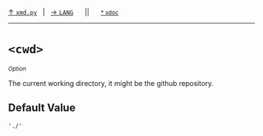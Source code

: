 [&#8593; `xmd.py`](xmd.py.md)&nbsp;&nbsp;&nbsp;|&nbsp;&nbsp;&nbsp;[&#8594; `LANG`](xmd.py--lang.md)&nbsp;&nbsp;&nbsp;&nbsp;&nbsp;&nbsp;||&nbsp;&nbsp;&nbsp;&nbsp;&nbsp;&nbsp;<small>[\* xdoc](../xdoc/xmd.py.xmd#L7)</small>
***

# `<cwd>`
<small>*Option*</small>  

The current working directory, it might be the github repository.

## Default Value

`'./'`


